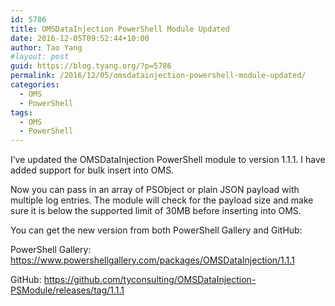 ```yaml
---
id: 5786
title: OMSDataInjection PowerShell Module Updated
date: 2016-12-05T09:52:44+10:00
author: Tao Yang
#layout: post
guid: https://blog.tyang.org/?p=5786
permalink: /2016/12/05/omsdatainjection-powershell-module-updated/
categories:
  - OMS
  - PowerShell
tags:
  - OMS
  - PowerShell
---
```

I’ve updated the OMSDataInjection PowerShell module to version 1.1.1. I have added support for bulk insert into OMS.

Now you can pass in an array of PSObject or plain JSON payload with multiple log entries. The module will check for the payload size and make sure it is below the supported limit of 30MB before inserting into OMS.

You can get the new version from both PowerShell Gallery and GitHub:

PowerShell Gallery: <a title="https://www.powershellgallery.com/packages/OMSDataInjection/1.1.1" href="https://www.powershellgallery.com/packages/OMSDataInjection/1.1.1">https://www.powershellgallery.com/packages/OMSDataInjection/1.1.1</a>

GitHub: <a title="https://github.com/tyconsulting/OMSDataInjection-PSModule/releases/tag/1.1.1" href="https://github.com/tyconsulting/OMSDataInjection-PSModule/releases/tag/1.1.1">https://github.com/tyconsulting/OMSDataInjection-PSModule/releases/tag/1.1.1</a>